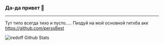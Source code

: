 ### Да-да привет 👋
---

Тут типо всегда тихо и пусто..... Пиздуй на мой основной гитхба акк https://github.com/perssBest

![iredoff Github Stats](https://github-readme-stats.vercel.app/api?username=iredoff&theme=dark&show_icons=true)

